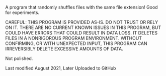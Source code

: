 A program that randomly shuffles files with the same file extension! 
Good for experiments.

CAREFUL: THIS PROGRAM IS PROVIDED AS-IS. DO NOT TRUST OR RELY ON IT. THERE ARE NO CURRENT KNOWN ISSUES IN THIS PROGRAM, 
BUT COULD HAVE ERRORS THAT COULD RESULT IN DATA LOSS. IT DELETES FILES IN A NONRIGOROUS PROGRAM ENVIRONMENT. WITHOUT CONFIRMING, 
OR WITH UNEXPECTED INPUT, THIS PROGRAM CAN IRREVERSIBLY DELETE EXCESSIVE AMOUNTS OF DATA.

Not polished.

Last modified August 2021, Later Uploaded to GitHub
